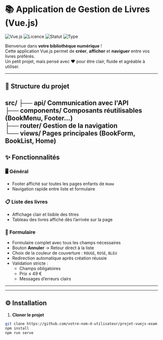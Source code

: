 # 📚 Application de Gestion de Livres (Vue.js)

![Vue.js](https://img.shields.io/badge/Vue.js-3.x-brightgreen?logo=vue.js)
![Licence](https://img.shields.io/badge/licence-MIT-blue)
![Statut](https://img.shields.io/badge/statut-Actif-success)
![Type](https://img.shields.io/badge/Type-Examen-orange)

Bienvenue dans **votre bibliothèque numérique** !  
Cette application Vue.js permet de **créer**, **afficher** et **naviguer** entre vos livres préférés.  
Un petit projet, mais pensé avec ❤️ pour être clair, fluide et agréable à utiliser.

---

## 📂 Structure du projet
src/
├── api/ Communication avec l'API <br />
├── components/ Composants réutilisables (BookMenu, Footer…) <br />
├── router/ Gestion de la navigation <br />
└── views/ Pages principales (BookForm, BookList, Home) <br />
---

## ✨ Fonctionnalités

### 🖥 Général
- Footer affiché sur toutes les pages enfants de `Home`
- Navigation rapide entre liste et formulaire

### 📋 Liste des livres
- Affichage clair et lisible des titres
- Tableau des livres affiché dès l’arrivée sur la page

### 📝 Formulaire
- Formulaire complet avec tous les champs nécessaires
- Bouton **Annuler** → Retour direct à la liste
- Choix de la couleur de couverture : `ROUGE`, `ROSE`, `BLEU`
- Redirection automatique après création réussie
- Validation stricte :
  - Champs obligatoires
  - Prix ≤ 49 €
  - Messages d’erreurs clairs

---
<!--
## 📸 Aperçu

Exemples :
1. **Page d’accueil**
2. **Liste des livres**
3. **Formulaire de création**
-->
---

## ⚙️ Installation

1. **Cloner le projet**
```bash
git clone https://github.com/votre-nom-d-utilisateur/projet-vuejs-exam.git
npm install
npm run serve
```
